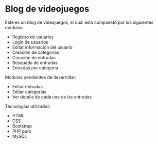 # Blog de videojuegos

Este es un blog de videojuegos, el cuál esta compuesto por los siguientes módulos:

* Registro de usuarios
* Login de usuarios
* Editar información del usuario
* Creación de categorías
* Creación de entradas
* Búsqueda de entradas
* Entradas por categoría

Modulos pendientes de desarrollar:

* Editar entradas
* Editar categorías
* Ver detalle de cada una de las entradas

Tecnologías utilizadas:

* HTML
* CSS
* Bootstrap
* PHP puro
* MySQL


